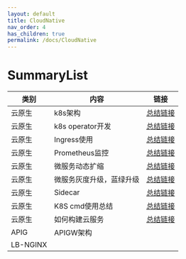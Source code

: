 ```yaml
---
layout: default
title: CloudNative
nav_order: 4
has_children: true
permalink: /docs/CloudNative
---
```

# SummaryList


| 类别       | 内容             | 链接       |
|----------|----------------|----------|
| 云原生      | k8s架构          | [总结链接]() |
| 云原生      | k8s operator开发 | [总结链接]() |
| 云原生      | Ingress使用      | [总结链接]() |
| 云原生      | Prometheus监控   | [总结链接]() |
| 云原生      | 微服务动态扩缩        | [总结链接]() |
| 云原生      | 微服务灰度升级，蓝绿升级   | [总结链接]() |
| 云原生      | Sidecar        | [总结链接]() |
| 云原生      | K8S cmd使用总结    | [总结链接]() |
| 云原生      | 如何构建云服务        | [总结链接]() |
| APIG     | APIGW架构        |          |
| LB-NGINX |                |          |




